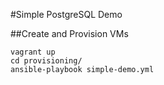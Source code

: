 #Simple PostgreSQL Demo

##Create and Provision VMs

```
vagrant up
cd provisioning/
ansible-playbook simple-demo.yml
```
